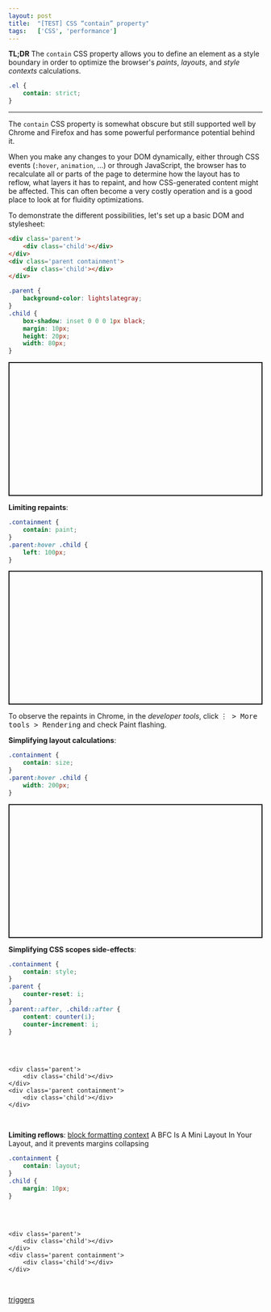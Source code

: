 ```yaml
---
layout: post
title:  "[TEST] CSS “contain” property"
tags:   ['CSS', 'performance']
---
```


**TL;DR** The `contain` CSS property allows you to define an element as a style boundary in order to optimize the browser's *paints*, *layouts*, and *style contexts* calculations.
```css
.el {
    contain: strict;
}
```

<hr>

The `contain` CSS property is somewhat obscure but still supported well by Chrome and Firefox and has some powerful performance potential behind it.

When you make any changes to your DOM dynamically, either through CSS events (`:hover`, `animation`, ...) or through JavaScript, the browser has to recalculate all or parts of the page to determine how the layout has to reflow, what layers it has to repaint, and how CSS-generated content might be affected. This can often become a very costly operation and is a good place to look at for fluidity optimizations.

To demonstrate the different possibilities, let's set up a basic DOM and stylesheet:
```html
<div class='parent'>
    <div class='child'></div>
</div>
<div class='parent containment'>
    <div class='child'></div>
</div>
```
```css
.parent {
    background-color: lightslategray;
}
.child {
    box-shadow: inset 0 0 0 1px black;
    margin: 10px;
    height: 20px;
    width: 80px;
}
```
<p class="codepen" data-height="265" data-theme-id="light" data-default-tab="result" data-user="sheraff" data-slug-hash="RwbVgxd" style="height: 265px; box-sizing: border-box; display: flex; align-items: center; justify-content: center; border: 2px solid; margin: 1em 0; padding: 1em;" data-pen-title="CSS containment - 1 - structure"></p>
<script async src="https://static.codepen.io/assets/embed/ei.js"></script>

**Limiting repaints**: 

```css
.containment {
    contain: paint;
}
.parent:hover .child {
    left: 100px;
}
```
<p class="codepen" data-height="265" data-theme-id="light" data-default-tab="result" data-user="sheraff" data-slug-hash="xxKdLgB" style="height: 265px; box-sizing: border-box; display: flex; align-items: center; justify-content: center; border: 2px solid; margin: 1em 0; padding: 1em;" data-pen-title="CSS containment - 1 - structure"></p>
<script async src="https://static.codepen.io/assets/embed/ei.js"></script>

To observe the repaints in Chrome, in the *developer tools*, click <kbd>⋮ > More tools > Rendering</kbd> and check Paint flashing.

**Simplifying layout calculations**: 

```css
.containment {
    contain: size;
}
.parent:hover .child {
    width: 200px;
}
```
<p class="codepen" data-height="265" data-theme-id="light" data-default-tab="result" data-user="sheraff" data-slug-hash="MWgmvpG" style="height: 265px; box-sizing: border-box; display: flex; align-items: center; justify-content: center; border: 2px solid; margin: 1em 0; padding: 1em;" data-pen-title="CSS containment - 1 - structure"></p>
<script async src="https://static.codepen.io/assets/embed/ei.js"></script>

**Simplifying CSS scopes side-effects**: 

```css
.containment {
    contain: style;
}
.parent {
    counter-reset: i;
}
.parent::after, .child::after {
    content: counter(i);
    counter-increment: i;
}
```
<pre class='demo style'>
    <style>
        .demo.style .containment {
            contain: style;
        }
        .demo.style .parent {
            counter-reset: i;
        }
        .demo.style .parent::after, .demo.style .child::after {
            content: counter(i);
            counter-increment: i;
        }
    </style>
    <div class='parent'>
        <div class='child'></div>
    </div>
    <div class='parent containment'>
        <div class='child'></div>
    </div>
</pre>

**Limiting reflows**: [block formatting context](https://developer.mozilla.org/en-US/docs/Web/Guide/CSS/Block_formatting_context) A BFC Is A Mini Layout In Your Layout, and it prevents margins collapsing

```css
.containment {
    contain: layout;
}
.child {
    margin: 10px;
}
```
<pre class='demo layout'>
    <style>
        .demo.layout .containment {
            contain: layout;
        }
        .demo.layout .child {
            margin: 10px;
        }
    </style>
    <div class='parent'>
        <div class='child'></div>
    </div>
    <div class='parent containment'>
        <div class='child'></div>
    </div>
</pre>

[triggers](https://csstriggers.com/)
